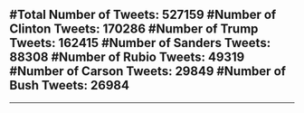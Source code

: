 #Total Number of Tweets: 527159 
#Number of Clinton Tweets: 170286
#Number of Trump Tweets: 162415
#Number of Sanders Tweets: 88308
#Number of Rubio Tweets: 49319
#Number of Carson Tweets: 29849
#Number of Bush Tweets: 26984
---
---
